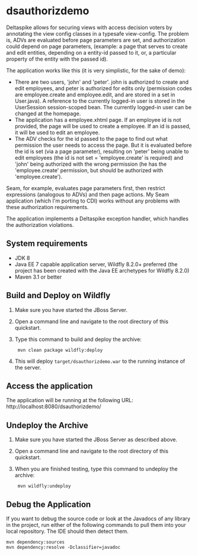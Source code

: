 dsauthorizdemo
==============

Deltaspike allows for securing views with access decision voters by annotating the view config classes in a typesafe view-config. The problem is, ADVs are evaluated before page parameters are set, and authorization could depend on page parameters, (example: a page that serves to create and edit entities, depending on a entity-id passed to it, or, a particular property of the entity with the passed id).

The application works like this (it is very simplistic, for the sake of demo):

- There are two users, 'john' and 'peter'. john is authorized to create and edit employees, and peter is authorized for edits only (permission codes are employee.create and employee.edit, and are stored in a set in User.java). A reference to the currently logged-in user is stored in the UserSession session-scoped bean. The currently logged-in user can be changed at the homepage.
- The application has a employee.xhtml page. If an employee id is not provided, the page will be used to create a employee. If an id is passed, it will be used to edit an employee.
- The ADV checks for the id passed to the page to find out what permission the user needs to access the page. But it is evaluated before the id is set (via a page parameter), resulting on 'peter' being unable to edit employees (the id is not set = 'employee.create' is required) and 'john' being authorized with the wrong permission (he has the 'employee.create' permission, but should be authorized with 'employee.create').

Seam, for example, evaluates page parameters first, then restrict expressions (analogous to ADVs) and then page actions. My Seam application (which I'm porting to CDI) works without any problems with these authorization requirements.

The application implements a Deltaspike exception handler, which handles the authorization violations.

System requirements
-------------------
- JDK 8
- Java EE 7 capable application server, Wildfly 8.2.0+ preferred (the project has been created with the Java EE archetypes for  Wildfly 8.2.0)
- Maven 3.1 or better

Build and Deploy on Wildfly
---------------------------

1. Make sure you have started the JBoss Server.
2. Open a command line and navigate to the root directory of this quickstart.
3. Type this command to build and deploy the archive:

        mvn clean package wildfly:deploy

4. This will deploy `target/dsauthorizdemo.war` to the running instance of the server.
 
Access the application 
---------------------

The application will be running at the following URL: http://localhost:8080/dsauthorizdemo/


Undeploy the Archive
--------------------

1. Make sure you have started the JBoss Server as described above.
2. Open a command line and navigate to the root directory of this quickstart.
3. When you are finished testing, type this command to undeploy the archive:

        mvn wildfly:undeploy

Debug the Application
------------------------------------

If you want to debug the source code or look at the Javadocs of any library in the project, run either of the following commands to pull them into your local repository. The IDE should then detect them.

    mvn dependency:sources
    mvn dependency:resolve -Dclassifier=javadoc
